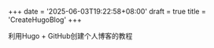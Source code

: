 +++
date = '2025-06-03T19:22:58+08:00'
draft = true
title = 'CreateHugoBlog'
+++

利用Hugo + GitHub创建个人博客的教程


